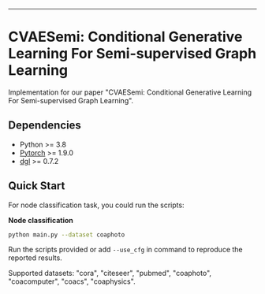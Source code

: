 <hr>

<h1>CVAESemi: Conditional Generative Learning For Semi-supervised Graph Learning </h1>


Implementation for our paper "CVAESemi: Conditional Generative Learning For Semi-supervised Graph Learning". 


<h2>Dependencies </h2>

* Python >= 3.8
* [Pytorch](https://pytorch.org/) >= 1.9.0 
* [dgl](https://www.dgl.ai/) >= 0.7.2


<h2>Quick Start </h2>

For node classification task, you could run the scripts: 

**Node classification**

```bash
python main.py --dataset coaphoto
```

Run the scripts provided or add `--use_cfg` in command to reproduce the reported results.

Supported datasets: "cora", "citeseer", "pubmed", "coaphoto",  "coacomputer", "coacs", "coaphysics".

